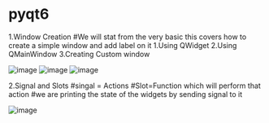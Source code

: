 # pyqt6
1.Window Creation
#We will stat from the very basic this covers how to create a simple window and add label on it
1.Using QWidget
2.Using QMainWindow
3.Creating Custom window

![image](https://github.com/user-attachments/assets/268d8a7a-49bb-4e2c-87e8-1b831942deef)
![image](https://github.com/user-attachments/assets/5c31eb6e-d727-4c07-9412-dcdb3192bc61)
![image](https://github.com/user-attachments/assets/0a07e3a1-7d4a-40ad-8df7-d96e07e8e0a9)

2.Signal and Slots
#singal = Actions
#Slot=Function which will perform that action
#we are printing the state of the widgets by sending signal to it

![image](https://github.com/user-attachments/assets/4f10cc31-3c3f-4fe4-bcc7-7314bded6414)
